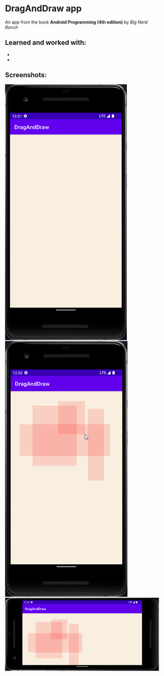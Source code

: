 DragAndDraw app
==================

An app from the book **Android Programming (4th edition)** by *Big Nerd Ranch*

Learned and worked with:
------------------------
*
*

Screenshots:
-------------------------
![](/img/pic1.png)
![](/img/pic2.png)
![](/img/pic3.png)
